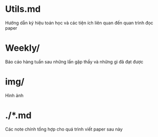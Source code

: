 # Utils.md 
Hướng dẫn ký hiệu toán học và các tiện ích liên quan đến quan trình đọc paper

# Weekly/
Báo cáo hàng tuần sau những lần gặp thầy và những gì đã đạt được

# img/
Hình ảnh

# ./*.md
Các note chính tổng hợp cho quá trình viết paper sau này
